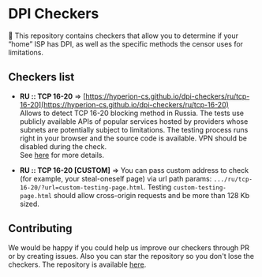 # DPI Checkers
🚀 This repository contains checkers that allow you to determine if your “home” ISP has DPI, as well as the specific methods the censor uses for limitations.

## Checkers list
- **RU :: TCP 16-20** => [https://hyperion-cs.github.io/dpi-checkers/ru/tcp-16-20](https://hyperion-cs.github.io/dpi-checkers/ru/tcp-16-20)<br>
Allows to detect TCP 16-20 blocking method in Russia. The tests use publicly available APIs of popular services hosted by providers whose subnets are potentially subject to limitations. The testing process runs right in your browser and the source code is available. VPN should be disabled during the check.<br>
See [here](https://github.com/net4people/bbs/issues/490) for more details.

- **RU :: TCP 16-20 [CUSTOM]** => You can pass custom address to check (for example, your steal-oneself page) via url path params: `.../ru/tcp-16-20/?url=custom-testing-page.html`. Testing `custom-testing-page.html` should allow cross-origin requests and be more than 128 Kb sized.


## Contributing
We would be happy if you could help us improve our checkers through PR or by creating issues.
Also you can star the repository so you don't lose the checkers.
The repository is available [here](https://github.com/hyperion-cs/dpi-checkers).
